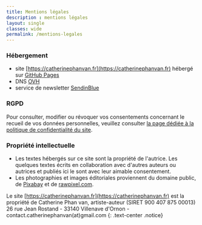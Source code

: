 ```yaml
---
title: Mentions légales
description : mentions légales
layout: single
classes: wide
permalink: /mentions-legales
---
```


### Hébergement

- site [https://catherinephanvan.fr](https://catherinephanvan.fr) hébergé sur <a href="https://pages.github.com/" target="_blank">GitHub Pages</a>
- DNS <a href="https://www.ovhcloud.com/fr/" target="_blank">OVH</a>
- service de newsletter <a href="https://fr.sendinblue.com/" target="_blank">SendinBlue</a>

### RGPD

Pour consulter, modifier ou révoquer vos consentements concernant le recueil de vos données personnelles, veuillez consulter <a href="{{ site.consents | relative_url }}">la page d&eacute;di&eacute;e &agrave; la politique de confidentialit&eacute; du site</a>.


### Propriété intellectuelle

- Les textes hébergés sur ce site sont la propriété de l'autrice. Les quelques textes écrits en collaboration avec d'autres auteurs ou autrices et publiés ici le sont avec leur aimable consentement.
- Les photographies et images éditoriales proviennent du domaine public, de <a href="https://pixabay.com/" target="_blank">Pixabay</a> et de <a href="https://www.rawpixel.com/" target="_blank">rawpixel.com</a>.


Le site [https://catherinephanvan.fr](https://catherinephanvan.fr) est la propriété de Catherine Phan van, artiste-auteur (SIRET 900&nbsp;407&nbsp;875&nbsp;00013)\
26 rue Jean Rostand - 33140 Villenave d'Ornon - contact.catherinephanvan(at)gmail.com
{: .text-center .notice}

